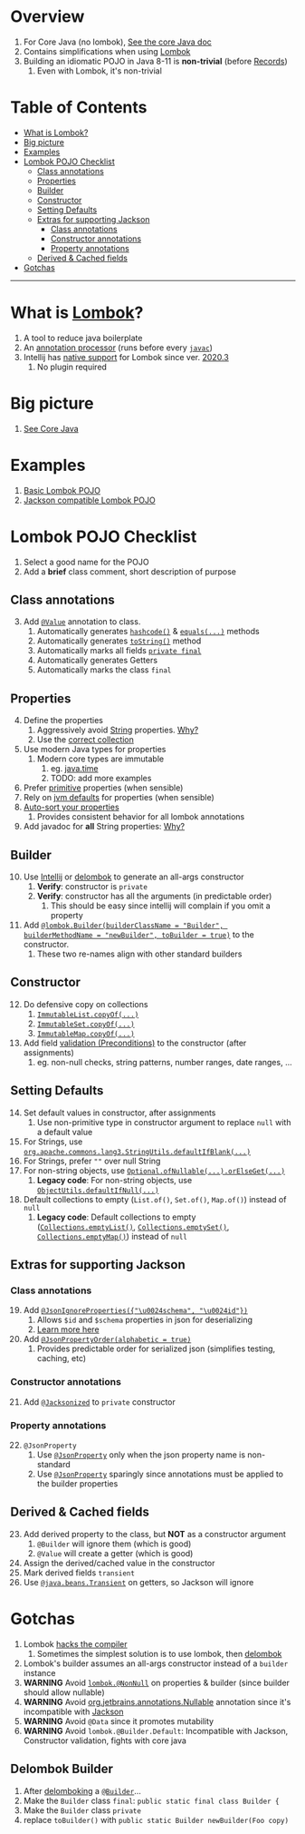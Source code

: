 # Overview
1. For Core Java (no lombok), [See the core Java doc](./pojos.core.java8-11.md)
1. Contains simplifications when using [Lombok](https://projectlombok.org/)
1. Building an idiomatic POJO in Java 8-11 is **non-trivial** (before [Records](https://docs.oracle.com/en/java/javase/14/language/records.html))
    1. Even with Lombok, it's non-trivial


# Table of Contents
- [What is Lombok?](#what-is-lombok)
- [Big picture](#big-picture)
- [Examples](#examples)
- [Lombok POJO Checklist](#lombok-pojo-checklist)
  * [Class annotations](#class-annotations)
  * [Properties](#properties)
  * [Builder](#builder)
  * [Constructor](#constructor)
  * [Setting Defaults](#setting-defaults)
  * [Extras for supporting Jackson](#extras-for-supporting-jackson)
    + [Class annotations](#class-annotations-1)
    + [Constructor annotations](#constructor-annotations)
    + [Property annotations](#property-annotations)
  * [Derived & Cached fields](#derived---cached-fields)
- [Gotchas](#gotchas)


--------
# What is [Lombok](https://projectlombok.org/)?
1. A tool to reduce java boilerplate
1. An [annotation processor](https://docs.oracle.com/javase/8/docs/api/javax/annotation/processing/Processor.html) (runs before every [`javac`](https://docs.oracle.com/en/java/javase/11/tools/javac.html))
1. Intellij has [native support](https://projectlombok.org/setup/intellij) for Lombok since ver. [2020.3](https://www.jetbrains.com/idea/whatsnew/2020-3/)
    1. No plugin required


# Big picture
1. [See Core Java](./pojos.core.java8-11.md#big-picture)


# Examples
1. [Basic Lombok POJO](./pojo.example-3.md)
1. [Jackson compatible Lombok POJO](./pojo.example-4.md)


# Lombok POJO Checklist
1. Select a good name for the POJO
1. Add a **brief** class comment, short description of purpose

## Class annotations
3. Add [`@Value`](https://projectlombok.org/features/Value) annotation to class.
    1. Automatically generates [`hashcode()`](https://docs.oracle.com/en/java/javase/11/docs/api/java.base/java/lang/Object.html#hashCode()) & [`equals(...)`](https://docs.oracle.com/en/java/javase/11/docs/api/java.base/java/lang/Object.html#equals(java.lang.Object)) methods
    1. Automatically generates [`toString()`](https://docs.oracle.com/javase/8/docs/api/java/lang/Object.html#toString--) method
    1. Automatically marks all fields [`private final`](https://docs.oracle.com/javase/tutorial/essential/concurrency/imstrat.html)
    1. Automatically generates Getters
    1. Automatically marks the class `final`

## Properties
4. Define the properties
    1. Aggressively avoid [String](https://docs.oracle.com/en/java/javase/11/docs/api/java.base/java/lang/String.html) properties.  [Why?](./strings.avoid.md)
    1. Use the [correct collection](./collections.selecting.md)
1. Use modern Java types for properties
    1. Modern core types are immutable
        1. eg. [java.time](https://docs.oracle.com/javase/8/docs/api/java/time/package-summary.html)
        1. TODO: add more examples
1. Prefer [primitive](https://docs.oracle.com/javase/tutorial/java/nutsandbolts/datatypes.html) properties (when sensible)
1. Rely on [jvm defaults](https://docs.oracle.com/javase/tutorial/java/nutsandbolts/datatypes.html) for properties (when sensible)
1. [Auto-sort your properties](https://www.jetbrains.com/help/idea/rearrange-code.html#create-matching-rules)
    1. Provides consistent behavior for all lombok annotations
1. Add javadoc for **all** String properties: [Why?](./strings.avoid.md)

## Builder
10. Use [Intellij](https://www.jetbrains.com/help/idea/generating-code.html#generate-constructors) or [delombok](https://projectlombok.org/features/delombok) to generate an all-args constructor
    1. **Verify**: constructor is `private`
    1. **Verify**: constructor has all the arguments (in predictable order)
        1. This should be easy since intellij will complain if you omit a property
1. Add [`@lombok.Builder(builderClassName = "Builder", builderMethodName = "newBuilder", toBuilder = true)`](https://projectlombok.org/features/Builder) to the constructor.
    1. These two re-names align with other standard builders

## Constructor
12. Do defensive copy on collections
    1. [`ImmutableList.copyOf(...)`](https://guava.dev/releases/31.0-jre/api/docs/com/google/common/collect/ImmutableList.html#copyOf(java.lang.Iterable))
    1. [`ImmutableSet.copyOf(...)`](https://guava.dev/releases/31.0.1-jre/api/docs/com/google/common/collect/ImmutableSet.html#copyOf(java.util.Collection))
    1. [`ImmutableMap.copyOf(...)`](https://guava.dev/releases/31.0-jre/api/docs/com/google/common/collect/ImmutableMap.html#copyOf(java.util.Map))
1. Add field [validation (Preconditions)](./preconditions.md) to the constructor (after assignments)
    1. eg. non-null checks, string patterns, number ranges, date ranges, ...

## Setting Defaults
14. Set default values in constructor, after assignments
    1. Use non-primitive type in constructor argument to replace `null` with a default value
1. For Strings, use [`org.apache.commons.lang3.StringUtils.defaultIfBlank(...)`](https://commons.apache.org/proper/commons-lang/apidocs/org/apache/commons/lang3/StringUtils.html)
1. For Strings, prefer `""` over null String
1. For non-string objects, use [`Optional.ofNullable(...).orElseGet(...)`](https://docs.oracle.com/javase/8/docs/api/java/util/Optional.html)
    1. **Legacy code**: For non-string objects, use [`ObjectUtils.defaultIfNull(...)`](https://commons.apache.org/proper/commons-lang/apidocs/org/apache/commons/lang3/ObjectUtils.html)
1. Default collections to empty (`List.of()`, `Set.of()`, `Map.of()`) instead of `null`
    1. **Legacy code**: Default collections to empty ([`Collections.emptyList()`](https://docs.oracle.com/javase/8/docs/api/java/util/Collections.html#emptyList--), [`Collections.emptySet()`](https://docs.oracle.com/javase/8/docs/api/java/util/Collections.html#emptySet--), [`Collections.emptyMap()`](https://docs.oracle.com/javase/8/docs/api/java/util/Collections.html#emptyMap--)) instead of `null`

## Extras for supporting Jackson
### Class annotations
19. Add [`@JsonIgnoreProperties({"\u0024schema", "\u0024id"})`](https://www.javadoc.io/doc/com.fasterxml.jackson.core/jackson-annotations/latest/com/fasterxml/jackson/annotation/JsonIgnoreProperties.html)
    1. Allows `$id` and `$schema` properties in json for deserializing
    1. [Learn more here](https://json-schema.org/)
1. Add [`@JsonPropertyOrder(alphabetic = true)`](https://www.javadoc.io/doc/com.fasterxml.jackson.core/jackson-annotations/2.13.0/com/fasterxml/jackson/annotation/JsonPropertyOrder.html)
    1. Provides predictable order for serialized json (simplifies testing, caching, etc)

### Constructor annotations
21. Add [`@Jacksonized`](https://projectlombok.org/features/experimental/Jacksonized) to `private` constructor

### Property annotations
22. `@JsonProperty`
    1. Use [`@JsonProperty`](https://javadoc.io/doc/com.fasterxml.jackson.core/jackson-annotations/latest/com/fasterxml/jackson/annotation/JsonProperty.html) only when the json property name is non-standard
    1. Use [`@JsonProperty`](https://javadoc.io/doc/com.fasterxml.jackson.core/jackson-annotations/latest/com/fasterxml/jackson/annotation/JsonProperty.html) sparingly since annotations must be applied to the builder properties


## Derived & Cached fields
23. Add derived property to the class, but **NOT** as a constructor argument
    1. `@Builder` will ignore them (which is good)
    1. `@Value` will create a getter (which is good)
1. Assign the derived/cached value in the constructor
1. Mark derived fields `transient`
1. Use [`@java.beans.Transient`](https://docs.oracle.com/javase/8/docs/api/java/beans/Transient.html) on getters, so Jackson will ignore


# Gotchas
1. Lombok [hacks the compiler](https://projectlombok.org/contributing/lombok-execution-path)
    1. Sometimes the simplest solution is to use lombok, then [delombok](https://projectlombok.org/features/delombok)
1. Lombok's builder assumes an all-args constructor instead of a `builder` instance
1. **WARNING** Avoid [`lombok.@NonNull`](https://projectlombok.org/features/NonNull) on properties & builder (since builder should allow nullable)
1. **WARNING** Avoid [org.jetbrains.annotations.Nullable](https://www.jetbrains.com/help/idea/nullable-and-notnull-annotations.html) annotation since it's incompatible with [Jackson](https://github.com/FasterXML/jackson)
1. **WARNING** Avoid `@Data` since it promotes mutability
1. **WARNING** Avoid `lombok.@Builder.Default`: Incompatible with Jackson, Constructor validation, fights with core java

## Delombok Builder
1. After [delomboking](https://projectlombok.org/features/delombok) a [`@Builder`](https://projectlombok.org/features/Builder)...
1. Make the `Builder` class `final`: `public static final class Builder {`
1. Make the `Builder` class `private`
1. replace `toBuilder()` with `public static Builder newBuilder(Foo copy)`
